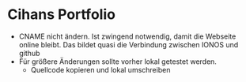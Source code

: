 # Cihans Portfolio

- CNAME nicht ändern. Ist zwingend notwendig, damit die Webseite online bleibt. Das bildet quasi die Verbindung zwischen IONOS und github
- Für größere Änderungen sollte vorher lokal getestet werden.
  - Quellcode kopieren und lokal umschreiben
